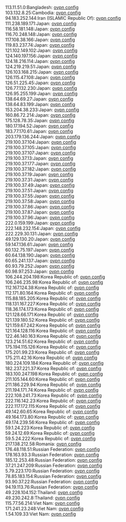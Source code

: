 113.11.51.0:Bangladesh: [ovpn config](vpn/113_11_51_0.ovpn)  
103.132.8.25:Cambodia: [ovpn config](vpn/103_132_8_25.ovpn)  
94.183.252.144:Iran (ISLAMIC Republic Of): [ovpn config](vpn/94_183_252_144.ovpn)  
111.238.189.171:Japan: [ovpn config](vpn/111_238_189_171.ovpn)  
116.58.181.148:Japan: [ovpn config](vpn/116_58_181_148.ovpn)  
116.70.248.148:Japan: [ovpn config](vpn/116_70_248_148.ovpn)  
117.108.38.166:Japan: [ovpn config](vpn/117_108_38_166.ovpn)  
119.83.237.74:Japan: [ovpn config](vpn/119_83_237_74.ovpn)  
121.102.149.102:Japan: [ovpn config](vpn/121_102_149_102.ovpn)  
124.140.197.156:Japan: [ovpn config](vpn/124_140_197_156.ovpn)  
124.18.216.114:Japan: [ovpn config](vpn/124_18_216_114.ovpn)  
124.219.219.51:Japan: [ovpn config](vpn/124_219_219_51.ovpn)  
126.103.168.215:Japan: [ovpn config](vpn/126_103_168_215.ovpn)  
126.115.47.108:Japan: [ovpn config](vpn/126_115_47_108.ovpn)  
126.51.225.45:Japan: [ovpn config](vpn/126_51_225_45.ovpn)  
126.77.132.230:Japan: [ovpn config](vpn/126_77_132_230.ovpn)  
126.95.255.199:Japan: [ovpn config](vpn/126_95_255_199.ovpn)  
138.64.69.27:Japan: [ovpn config](vpn/138_64_69_27.ovpn)  
138.64.83.199:Japan: [ovpn config](vpn/138_64_83_199.ovpn)  
153.204.38.233:Japan: [ovpn config](vpn/153_204_38_233.ovpn)  
160.86.72.214:Japan: [ovpn config](vpn/160_86_72_214.ovpn)  
175.128.78.35:Japan: [ovpn config](vpn/175_128_78_35.ovpn)  
180.17.194.52:Japan: [ovpn config](vpn/180_17_194_52.ovpn)  
183.77.170.61:Japan: [ovpn config](vpn/183_77_170_61.ovpn)  
203.179.136.244:Japan: [ovpn config](vpn/203_179_136_244.ovpn)  
219.100.37.104:Japan: [ovpn config](vpn/219_100_37_104.ovpn)  
219.100.37.105:Japan: [ovpn config](vpn/219_100_37_105.ovpn)  
219.100.37.107:Japan: [ovpn config](vpn/219_100_37_107.ovpn)  
219.100.37.13:Japan: [ovpn config](vpn/219_100_37_13.ovpn)  
219.100.37.177:Japan: [ovpn config](vpn/219_100_37_177.ovpn)  
219.100.37.182:Japan: [ovpn config](vpn/219_100_37_182.ovpn)  
219.100.37.19:Japan: [ovpn config](vpn/219_100_37_19.ovpn)  
219.100.37.31:Japan: [ovpn config](vpn/219_100_37_31.ovpn)  
219.100.37.49:Japan: [ovpn config](vpn/219_100_37_49.ovpn)  
219.100.37.51:Japan: [ovpn config](vpn/219_100_37_51.ovpn)  
219.100.37.55:Japan: [ovpn config](vpn/219_100_37_55.ovpn)  
219.100.37.58:Japan: [ovpn config](vpn/219_100_37_58.ovpn)  
219.100.37.86:Japan: [ovpn config](vpn/219_100_37_86.ovpn)  
219.100.37.87:Japan: [ovpn config](vpn/219_100_37_87.ovpn)  
219.100.37.96:Japan: [ovpn config](vpn/219_100_37_96.ovpn)  
222.0.159.199:Japan: [ovpn config](vpn/222_0_159_199.ovpn)  
222.148.232.154:Japan: [ovpn config](vpn/222_148_232_154.ovpn)  
222.229.30.131:Japan: [ovpn config](vpn/222_229_30_131.ovpn)  
49.129.130.20:Japan: [ovpn config](vpn/49_129_130_20.ovpn)  
59.147.136.61:Japan: [ovpn config](vpn/59_147_136_61.ovpn)  
60.132.75.197:Japan: [ovpn config](vpn/60_132_75_197.ovpn)  
60.64.138.190:Japan: [ovpn config](vpn/60_64_138_190.ovpn)  
60.65.241.137:Japan: [ovpn config](vpn/60_65_241_137.ovpn)  
60.93.79.252:Japan: [ovpn config](vpn/60_93_79_252.ovpn)  
60.98.97.253:Japan: [ovpn config](vpn/60_98_97_253.ovpn)  
106.244.204.198:Korea Republic of: [ovpn config](vpn/106_244_204_198.ovpn)  
106.246.235.98:Korea Republic of: [ovpn config](vpn/106_246_235_98.ovpn)  
112.167.124.38:Korea Republic of: [ovpn config](vpn/112_167_124_38.ovpn)  
112.171.80.164:Korea Republic of: [ovpn config](vpn/112_171_80_164.ovpn)  
115.88.185.205:Korea Republic of: [ovpn config](vpn/115_88_185_205.ovpn)  
118.131.167.227:Korea Republic of: [ovpn config](vpn/118_131_167_227.ovpn)  
118.36.174.173:Korea Republic of: [ovpn config](vpn/118_36_174_173.ovpn)  
121.128.66.171:Korea Republic of: [ovpn config](vpn/121_128_66_171.ovpn)  
121.139.180.52:Korea Republic of: [ovpn config](vpn/121_139_180_52.ovpn)  
121.159.67.242:Korea Republic of: [ovpn config](vpn/121_159_67_242.ovpn)  
121.164.128.116:Korea Republic of: [ovpn config](vpn/121_164_128_116.ovpn)  
122.46.140.163:Korea Republic of: [ovpn config](vpn/122_46_140_163.ovpn)  
123.214.51.62:Korea Republic of: [ovpn config](vpn/123_214_51_62.ovpn)  
175.194.115.126:Korea Republic of: [ovpn config](vpn/175_194_115_126.ovpn)  
175.201.99.23:Korea Republic of: [ovpn config](vpn/175_201_99_23.ovpn)  
175.211.42.16:Korea Republic of: [ovpn config](vpn/175_211_42_16.ovpn)  
180.224.109.184:Korea Republic of: [ovpn config](vpn/180_224_109_184.ovpn)  
182.237.221.37:Korea Republic of: [ovpn config](vpn/182_237_221_37.ovpn)  
183.100.247.198:Korea Republic of: [ovpn config](vpn/183_100_247_198.ovpn)  
211.105.144.60:Korea Republic of: [ovpn config](vpn/211_105_144_60.ovpn)  
211.186.229.94:Korea Republic of: [ovpn config](vpn/211_186_229_94.ovpn)  
211.194.171.74:Korea Republic of: [ovpn config](vpn/211_194_171_74.ovpn)  
222.108.241.73:Korea Republic of: [ovpn config](vpn/222_108_241_73.ovpn)  
222.116.142.23:Korea Republic of: [ovpn config](vpn/222_116_142_23.ovpn)  
222.117.172.115:Korea Republic of: [ovpn config](vpn/222_117_172_115.ovpn)  
49.142.60.65:Korea Republic of: [ovpn config](vpn/49_142_60_65.ovpn)  
49.164.173.80:Korea Republic of: [ovpn config](vpn/49_164_173_80.ovpn)  
49.174.239.56:Korea Republic of: [ovpn config](vpn/49_174_239_56.ovpn)  
59.1.24.223:Korea Republic of: [ovpn config](vpn/59_1_24_223.ovpn)  
59.24.12.69:Korea Republic of: [ovpn config](vpn/59_24_12_69.ovpn)  
59.5.24.222:Korea Republic of: [ovpn config](vpn/59_5_24_222.ovpn)  
217.138.212.58:Romania: [ovpn config](vpn/217_138_212_58.ovpn)  
176.48.118.51:Russian Federation: [ovpn config](vpn/176_48_118_51.ovpn)  
178.163.93.3:Russian Federation: [ovpn config](vpn/178_163_93_3.ovpn)  
185.12.253.48:Russian Federation: [ovpn config](vpn/185_12_253_48.ovpn)  
37.21.247.209:Russian Federation: [ovpn config](vpn/37_21_247_209.ovpn)  
5.79.223.170:Russian Federation: [ovpn config](vpn/5_79_223_170.ovpn)  
78.85.183.154:Russian Federation: [ovpn config](vpn/78_85_183_154.ovpn)  
93.90.37.22:Russian Federation: [ovpn config](vpn/93_90_37_22.ovpn)  
94.19.113.76:Russian Federation: [ovpn config](vpn/94_19_113_76.ovpn)  
49.228.104.152:Thailand: [ovpn config](vpn/49_228_104_152.ovpn)  
49.230.242.8:Thailand: [ovpn config](vpn/49_230_242_8.ovpn)  
115.77.56.214:Viet Nam: [ovpn config](vpn/115_77_56_214.ovpn)  
171.241.23.248:Viet Nam: [ovpn config](vpn/171_241_23_248.ovpn)  
1.54.109.33:Viet Nam: [ovpn config](vpn/1_54_109_33.ovpn)  

